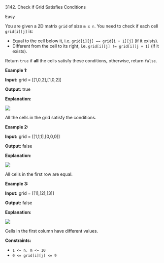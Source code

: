 3142\. Check if Grid Satisfies Conditions

Easy

You are given a 2D matrix `grid` of size `m x n`. You need to check if each cell `grid[i][j]` is:

*   Equal to the cell below it, i.e. `grid[i][j] == grid[i + 1][j]` (if it exists).
*   Different from the cell to its right, i.e. `grid[i][j] != grid[i][j + 1]` (if it exists).

Return `true` if **all** the cells satisfy these conditions, otherwise, return `false`.

**Example 1:**

**Input:** grid = [[1,0,2],[1,0,2]]

**Output:** true

**Explanation:**

**![](https://leetcode-in-java.github.io/src/main/java/g3101_3200/s3142_check_if_grid_satisfies_conditions/examplechanged.png)**

All the cells in the grid satisfy the conditions.

**Example 2:**

**Input:** grid = [[1,1,1],[0,0,0]]

**Output:** false

**Explanation:**

**![](https://leetcode-in-java.github.io/src/main/java/g3101_3200/s3142_check_if_grid_satisfies_conditions/example21.png)**

All cells in the first row are equal.

**Example 3:**

**Input:** grid = [[1],[2],[3]]

**Output:** false

**Explanation:**

![](https://leetcode-in-java.github.io/src/main/java/g3101_3200/s3142_check_if_grid_satisfies_conditions/changed.png)

Cells in the first column have different values.

**Constraints:**

*   `1 <= n, m <= 10`
*   `0 <= grid[i][j] <= 9`